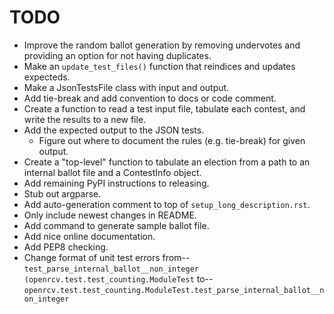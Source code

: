 TODO
====

* Improve the random ballot generation by removing undervotes and
  providing an option for not having duplicates.
* Make an `update_test_files()` function that reindices and updates expecteds.
* Make a JsonTestsFile class with input and output.
* Add tie-break and add convention to docs or code comment.
* Create a function to read a test input file, tabulate each contest,
  and write the results to a new file.
* Add the expected output to the JSON tests.
  - Figure out where to document the rules (e.g. tie-break) for given output.
* Create a "top-level" function to tabulate an election from a path to
  an internal ballot file and a ContestInfo object.
* Add remaining PyPI instructions to releasing.
* Stub out argparse.
* Add auto-generation comment to top of `setup_long_description.rst`.
* Only include newest changes in README.
* Add command to generate sample ballot file.
* Add nice online documentation.
* Add PEP8 checking.
* Change format of unit test errors from--
  `test_parse_internal_ballot__non_integer (openrcv.test.test_counting.ModuleTest`
  to--
  `openrcv.test.test_counting.ModuleTest.test_parse_internal_ballot__non_integer`
